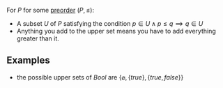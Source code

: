 For $P$ for some [preorder](/docs/math/defs/preorder.qmd) $(P, \leq)$:

- A subset $U$ of $P$ satisfying the condition $p \in U \land p \leq q \implies q \in U$
- Anything you add to the upper set means you have to add everything greater than it.

## Examples
- the possible upper sets of $Bool$ are $\{\varnothing, \{true\}, \{true, false\}\}$
